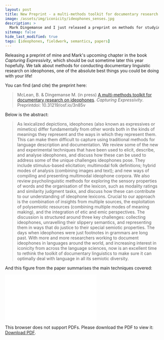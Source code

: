 ```yaml
---
layout: post
title: New Preprint - a multi-methods toolkit for documentary research on ideophones!
image: /assets/img/iconicity/ideophones_senses.jpg
description: >
  Mark Dingemanse and I just released a preprint on methods for studying my favourite type of words, ideophones! 
sitemap: false
hide_last_modified: true
tags: [ideophones, fieldwork, semantics, papers]
---
```


Releasing a preprint of mine and Mark's upcoming chapter in the book *Capturing Expressivity*, which should be out sometime later this year hopefully. We talk about methods for conducting documentary linguistic research on ideophones, one of the absolute best things you could be doing with your life!

You can find (and cite) the preprint here:

> McLean, B. & Dingemanse M. (in press) [A multi-methods toolkit for documentary research on ideophones](https://osf.io/preprints/osf/3n85v). *Capturing Expressivity*. Preprintdoi: 10.31219/osf.io/3n85v

Below is the abstract:

> As lexicalized depictions, ideophones (also known as expressives or mimetics) differ fundamentally from other words both in the kinds of meanings they represent and the ways in which they represent them. This can make them difficult to capture using traditional methods for language description and documentation. We review some of the new and experimental techniques that have been used to elicit, describe, and analyse ideophones, and discuss how these can be used to address some of the unique challenges ideophones pose. They include stimulus-based elicitation; multimodal folk definitions; hybrid modes of analysis (combining images and text); and new ways of compiling and presenting multimodal ideophone corpora. We also review psycholinguistic methods for exploring the sensory properties of words and the organisation of the lexicon, such as modality ratings and similarity judgment tasks, and discuss how these can contribute to our understanding of ideophone lexicons. Crucial to our approach is the combination of insights from multiple sources, the exploitation of polysemiotic resources (combining multiple modes of meaning making), and the integration of etic and emic perspectives. The discussion is structured around three key challenges: collecting ideophones, unravelling their slippery semantics, and representing them in ways that do justice to their special semiotic properties. The days when ideophones were just footnotes in grammars are long past. With more and more researchers working to document ideophones in languages around the world, and increasing interest in iconicity from across the language sciences, now is an excellent time to rethink the toolkit of documentary linguistics to make sure it can optimally deal with language in all its semiotic diversity.

And this figure from the paper summarises the main techniques covered:  


<object data="/assets/img/Figure1Methods.pdf" type="application/pdf" width="700px" height="700px">
    <embed src="/assets/img/Figure1Methods.pdf">
        <p>This browser does not support PDFs. Please download the PDF to view it: <a href="https://osf.io/download/ez7dm/">Download PDF</a>.</p>
    </embed>
</object>
